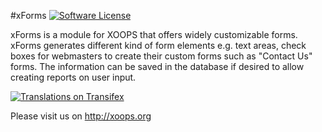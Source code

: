 #xForms
[![Software License](https://img.shields.io/badge/license-GPL-brightgreen.svg?style=flat)](LICENSE)

xForms is a module for XOOPS that offers widely customizable forms. xForms generates different kind of form elements e.g. text areas, check boxes for webmasters to create their custom forms such as "Contact Us" forms. The information can be saved in the database if desired to allow creating reports on user input.

[![Translations on Transifex](https://img.shields.io/badge/translations-transifex-blue.svg?style=flat)](https://www.transifex.com/xoops)

Please visit us on http://xoops.org
